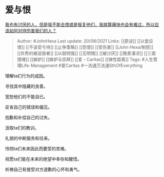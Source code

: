 # 爱与恨
[我也有讨厌的人，但是我不能去恨或是报复他们，我就算痛快也会有难过，所以应该如何对待伤害我们的人？](https://www.zhihu.com/question/479963852/answer/2067135978)

> Author: #JohnHexa 
Last update: *20/08/2021* 
Links: [[原谅]] [[以爱应恨]] [[不该受亏待]] [[止争策略]] [[怨恨]] [[受伤害]] [[John Hexa/制怒]] [[优秀的被诋毁者]] [[以弱悯强]] [[无明憎]] [[被讨厌]] [[晚景凄凉]] [[三面围堵]] [[嫉妒]] [[嫉妒与崇拜]] [[爱 - Caritas]] [[弹性距离]]
Tags: #人生管理Life-Management #爱Caritas #一法通万法通SthOfEverything 

理解ta们行为的成因。

寻找其中隐藏的良善。

宽恕他们的不能自已。

反省自己的错误和偏见。

抱歉和补偿自己的过失。

汲取ta们的教训。

礼貌的中断服务和往来。

怜悯ta们未来因此而要受的苦难。

祝愿ta们能在未来的绝望中幸存和醒悟。

祈祷自己有接受对方道歉的心怀和勇气。